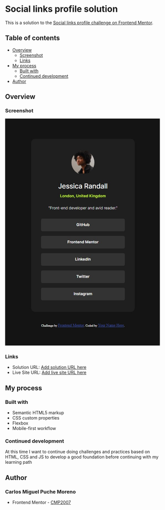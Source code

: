 # Social links profile solution

This is a solution to the [Social links profile challenge on Frontend Mentor](https://www.frontendmentor.io/challenges/social-links-profile-UG32l9m6dQ). 

## Table of contents

- [Overview](#overview)
  - [Screenshot](#screenshot)
  - [Links](#links)
- [My process](#my-process)
  - [Built with](#built-with)
  - [Continued development](#continued-development)
- [Author](#author)

## Overview

### Screenshot

![](./assets/images/screenshot.jpg)


### Links

- Solution URL: [Add solution URL here](https://www.frontendmentor.io/solutions/social-links-profile-solution-8I5lAj7Uii)
- Live Site URL: [Add live site URL here](https://cmp2007.github.io/social-links-profile/)

## My process

### Built with

- Semantic HTML5 markup
- CSS custom properties
- Flexbox
- Mobile-first workflow

### Continued development

At this time I want to continue doing challenges and practices based on HTML, CSS and JS to develop a good foundation before continuing with my learning path

## Author

### Carlos Miguel Puche Moreno

- Frontend Mentor - [CMP2007](https://www.frontendmentor.io/profile/CMP2007)